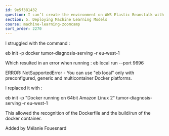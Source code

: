 ```yaml
---
id: 9e5f381432
question: I can’t create the environment on AWS Elastic Beanstalk with the command proposed during the video
section: 5. Deploying Machine Learning Models
course: machine-learning-zoomcamp
sort_order: 2270
---
```


I struggled with the command :

eb init -p docker tumor-diagnosis-serving -r eu-west-1

Which resulted in an error when running : eb local run --port 9696

ERROR: NotSupportedError - You can use "eb local" only with preconfigured, generic and multicontainer Docker platforms.

I replaced it with :

eb init -p "Docker running on 64bit Amazon Linux 2" tumor-diagnosis-serving -r eu-west-1

This allowed the recognition of the Dockerfile and the build/run of the docker container.

Added by Mélanie Fouesnard

